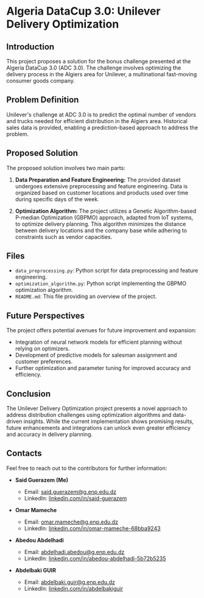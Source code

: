 # Algeria DataCup 3.0: Unilever Delivery Optimization

## Introduction
This project proposes a solution for the bonus challenge presented at the Algeria DataCup 3.0 (ADC 3.0). The challenge involves optimizing the delivery process in the Algiers area for Unilever, a multinational fast-moving consumer goods company.

## Problem Definition
Unilever's challenge at ADC 3.0 is to predict the optimal number of vendors and trucks needed for efficient distribution in the Algiers area. Historical sales data is provided, enabling a prediction-based approach to address the problem.

## Proposed Solution
The proposed solution involves two main parts:

1. **Data Preparation and Feature Engineering:** The provided dataset undergoes extensive preprocessing and feature engineering. Data is organized based on customer locations and products used over time during specific days of the week.

2. **Optimization Algorithm:** The project utilizes a Genetic Algorithm-based P-median Optimization (GBPMO) approach, adapted from IoT systems, to optimize delivery planning. This algorithm minimizes the distance between delivery locations and the company base while adhering to constraints such as vendor capacities.


## Files
- `data_preprocessing.py`: Python script for data preprocessing and feature engineering.
- `optimization_algorithm.py`: Python script implementing the GBPMO optimization algorithm.
- `README.md`: This file providing an overview of the project.

## Future Perspectives
The project offers potential avenues for future improvement and expansion:
- Integration of neural network models for efficient planning without relying on optimizers.
- Development of predictive models for salesman assignment and customer preferences.
- Further optimization and parameter tuning for improved accuracy and efficiency.

## Conclusion
The Unilever Delivery Optimization project presents a novel approach to address distribution challenges using optimization algorithms and data-driven insights. While the current implementation shows promising results, future enhancements and integrations can unlock even greater efficiency and accuracy in delivery planning.

## Contacts
Feel free to reach out to the contributors for further information:
- **Said Guerazem (Me)**
  - Email: said.guerazem@g.enp.edu.dz
  - LinkedIn: [linkedin.com/in/said-guerazem](https://www.linkedin.com/in/said-guerazem)
  
- **Omar Mameche**
  - Email: omar.mameche@g.enp.edu.dz
  - LinkedIn: [linkedin.com/in/omar-mameche-68bba9243](https://www.linkedin.com/in/omar-mameche-68bba9243)
  
- **Abedou Abdelhadi**
  - Email: abdelhadi.abedou@g.enp.edu.dz
  - LinkedIn: [linkedin.com/in/abedou-abdelhadi-5b72b5235](https://www.linkedin.com/in/abedou-abdelhadi-5b72b5235)
  
- **Abdelbaki GUIR**
  - Email: abdelbaki.guir@g.enp.edu.dz
  - LinkedIn: [linkedin.com/in/abdelbakiguir](https://www.linkedin.com/in/abdelbakiguir)
